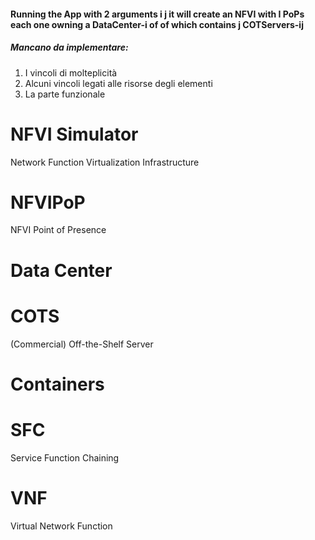 #### Running the App with 2 arguments i j it will create an NFVI with I PoPs each one owning a DataCenter-i of of which contains j COTServers-ij

##### Mancano da implementare: 
1. I vincoli di molteplicità
2. Alcuni vincoli legati alle risorse degli elementi
3. La parte funzionale

# NFVI Simulator
Network Function Virtualization Infrastructure

# NFVIPoP
NFVI Point of Presence

# Data Center

# COTS
(Commercial) Off-the-Shelf Server

# Containers

# SFC
Service Function Chaining

# VNF
Virtual Network Function

